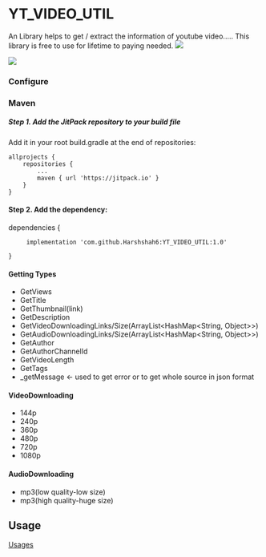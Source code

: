 # YT_VIDEO_UTIL
An Library helps to get / extract the information of youtube video..... This library is free to use for lifetime to paying needed.
 [![](https://jitpack.io/v/Harshshah6/YT_VIDEO_UTIL.svg)](https://jitpack.io/#Harshshah6/YT_VIDEO_UTIL)
 
 [![](https://repository-images.githubusercontent.com/530299726/354e9b8e-b555-4609-b00c-1c871a2144ef)](https://github.com/Harshshah6/YT_VIDEO_UTIL)
 
 ### Configure
 ### Maven
 ##### Step 1. Add the JitPack repository to your build file
   Add it in your root build.gradle at the end of repositories:

	allprojects {
		repositories {
			...
			maven { url 'https://jitpack.io' }
		}
	}
 
 
 #### Step 2. Add the dependency:
 
 
 dependencies {
 
	     implementation 'com.github.Harshshah6:YT_VIDEO_UTIL:1.0'
         
	}
	

#### Getting Types
- GetViews
- GetTitle
- GetThumbnail(link)
- GetDescription
- GetVideoDownloadingLinks/Size(ArrayList<HashMap<String, Object>>)
- GetAudioDownloadingLinks/Size(ArrayList<HashMap<String, Object>>)
- GetAuthor
- GetAuthorChannelId
- GetVideoLength
- GetTags
- _getMessage <- used to get error or to get whole source in json format

#### VideoDownloading
- 144p
- 240p
- 360p
- 480p
- 720p
- 1080p

#### AudioDownloading
- mp3(low quality-low size)
- mp3(high quality-huge size)

## Usage
[Usages](https://github.com/Harshshah6/YT_VIDEO_UTIL/blob/master/Documentation/Usage.md)
